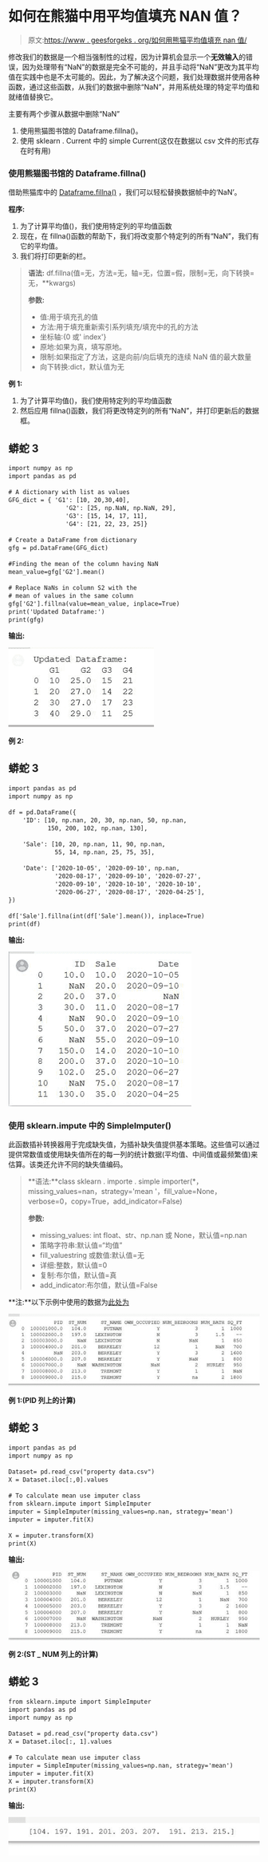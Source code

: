 # 如何在熊猫中用平均值填充 NAN 值？

> 原文:[https://www . geesforgeks . org/如何用熊猫平均值填充 nan 值/](https://www.geeksforgeeks.org/how-to-fill-nan-values-with-mean-in-pandas/)

修改我们的数据是一个相当强制性的过程，因为计算机会显示一个**无效输入**的错误，因为处理带有“NaN”的数据是完全不可能的，并且手动将“NaN”更改为其平均值在实践中也是不太可能的。因此，为了解决这个问题，我们处理数据并使用各种函数，通过这些函数，从我们的数据中删除“NaN”，并用系统处理的特定平均值和就绪值替换它。

主要有两个步骤从数据中删除“NaN”

1.  使用熊猫图书馆的 Dataframe.fillna()。
2.  使用 sklearn . Current 中的 simple Current(这仅在数据以 csv 文件的形式存在时有用)

### 使用熊猫图书馆的 Dataframe.fillna()

借助熊猫库中的 [Dataframe.fillna()](https://www.geeksforgeeks.org/python-pandas-series-fillna/) ，我们可以轻松替换数据帧中的‘NaN’。

**程序:**

1.  为了计算平均值()，我们使用特定列的平均值函数
2.  现在，在 fillna()函数的帮助下，我们将改变那个特定列的所有“NaN”，我们有它的平均值。
3.  我们将打印更新的栏。

> **语法:** df.fillna(值=无，方法=无，轴=无，位置=假，限制=无，向下转换=无，**kwargs)
> 
> **参数:**
> 
> *   值:用于填充孔的值
> *   方法:用于填充重新索引系列填充/填充中的孔的方法
> *   坐标轴:{0 或' index'}
> *   原地:如果为真，填写原地。
> *   限制:如果指定了方法，这是向前/向后填充的连续 NaN 值的最大数量
> *   向下转换:dict，默认值为无

**例 1:**

1.  为了计算平均值()，我们使用特定列的平均值函数
2.  然后应用 fillna()函数，我们将更改特定列的所有“NaN”，并打印更新后的数据框。

## 蟒蛇 3

```
import numpy as np
import pandas as pd

# A dictionary with list as values
GFG_dict = { 'G1': [10, 20,30,40],
                'G2': [25, np.NaN, np.NaN, 29],
                'G3': [15, 14, 17, 11],
                'G4': [21, 22, 23, 25]}

# Create a DataFrame from dictionary
gfg = pd.DataFrame(GFG_dict)

#Finding the mean of the column having NaN
mean_value=gfg['G2'].mean()

# Replace NaNs in column S2 with the
# mean of values in the same column
gfg['G2'].fillna(value=mean_value, inplace=True)
print('Updated Dataframe:')
print(gfg)
```

**输出:**

![](img/d87ceb8d5d5c10efad038dc766a78613.png)

**例 2:**

## 蟒蛇 3

```
import pandas as pd
import numpy as np

df = pd.DataFrame({
    'ID': [10, np.nan, 20, 30, np.nan, 50, np.nan,
           150, 200, 102, np.nan, 130],

    'Sale': [10, 20, np.nan, 11, 90, np.nan,
             55, 14, np.nan, 25, 75, 35],

    'Date': ['2020-10-05', '2020-09-10', np.nan,
             '2020-08-17', '2020-09-10', '2020-07-27', 
             '2020-09-10', '2020-10-10', '2020-10-10',
             '2020-06-27', '2020-08-17', '2020-04-25'],
})

df['Sale'].fillna(int(df['Sale'].mean()), inplace=True)
print(df)
```

**输出:**

![](img/a501f9edf98e9ca778cde66c429df017.png)

### **使用 sklearn.impute 中的 SimpleImputer()**

此函数插补转换器用于完成缺失值，为插补缺失值提供基本策略。这些值可以通过提供常数值或使用缺失值所在的每一列的统计数据(平均值、中间值或最频繁值)来估算。该类还允许不同的缺失值编码。

> **语法:**class sklearn . importe . simple importer(*，missing_values=nan，strategy='mean '，fill_value=None，verbose=0，copy=True，add_indicator=False)
> 
> **参数:**
> 
> *   missing_values: int float、str、np.nan 或 None，默认值=np.nan
> *   策略字符串:默认值=“均值”
> *   fill_valuestring 或数值:默认值=无
> *   详细:整数，默认值=0
> *   复制:布尔值，默认值=真
> *   add_indicator:布尔值，默认值=False

**注:**以下示例中使用的数据为[此处为](https://github.com/dataoptimal/posts/blob/master/data%20cleaning%20with%20python%20and%20pandas/property%20data.csv)

![](img/d60b1a33c2198783a61247805c70e6d8.png)

**例 1:(PID 列上的计算)**

## 蟒蛇 3

```
import pandas as pd
import numpy as np

Dataset= pd.read_csv("property data.csv")
X = Dataset.iloc[:,0].values

# To calculate mean use imputer class
from sklearn.impute import SimpleImputer
imputer = SimpleImputer(missing_values=np.nan, strategy='mean')
imputer = imputer.fit(X)

X = imputer.transform(X)
print(X)
```

**输出:**

![](img/d58e99585efbeab96efdeac86240e8d3.png)

**例 2:(ST _ NUM 列上的计算)**

## 蟒蛇 3

```
from sklearn.impute import SimpleImputer
import pandas as pd
import numpy as np

Dataset = pd.read_csv("property data.csv")
X = Dataset.iloc[:, 1].values

# To calculate mean use imputer class
imputer = SimpleImputer(missing_values=np.nan, strategy='mean')
imputer = imputer.fit(X)
X = imputer.transform(X)
print(X)
```

**输出:**

![](img/78304022c2815e9bfd1236da54ad9d6e.png)